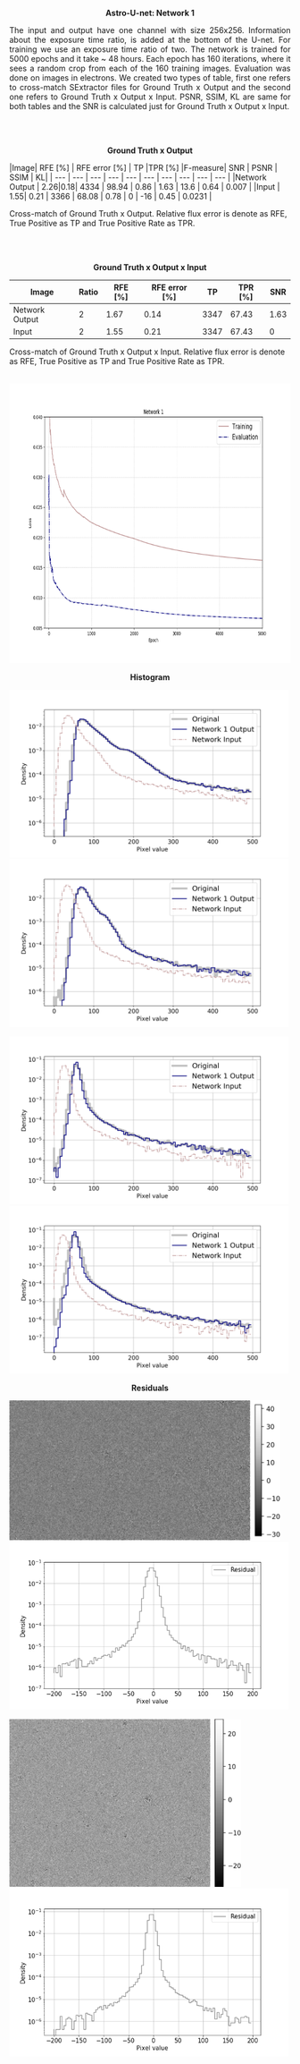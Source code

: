 
 <p align="center"> <b>  Astro-U-net:  Network 1 </b> </p>
 
 <p style="text-align:justify">  The input and output have one channel with size 256x256. Information about the exposure time ratio, is added at the bottom of the U-net. For training we use an exposure time ratio of two. The network is trained for 5000 epochs and it take ~ 48 hours. Each epoch has 160 iterations, where it sees a random crop from each of the 160 training images. Evaluation was done on images in electrons. We created two types of table, first one refers to cross-match SExtractor files for Ground Truth x Output and the second one refers to Ground Truth x Output x Input. PSNR, SSIM, KL are same for both tables and the SNR is calculated just for Ground Truth x Output x Input. </p>
 
 
<br/><br/>
   <p align="center"> <b> Ground Truth x Output </b> </p>
 |Image| RFE [%] | RFE error [%] | TP |TPR [%] |F-measure| SNR | PSNR | SSIM | KL|
 | --- | --- | --- | --- | --- | --- | --- | --- | --- | --- | 
 |Network Output | 2.26|0.18| 4334 | 98.94 | 0.86 | 1.63 | 13.6 | 0.64 | 0.007 |
 |Input | 1.55| 0.21 | 3366 | 68.08 | 0.78 | 0 | -16 | 0.45 | 0.0231 |
  
  Cross-match of Ground Truth x Output.  Relative flux error is denote as RFE, True Positive as TP and True Positive Rate as TPR.

<br/><br/>
  <p align="center"> <b> Ground Truth x Output x Input </b> </p>

 |Image|Ratio | RFE [%] | RFE error [%] | TP | TPR [%] | SNR | 
 | --- | --- | --- | --- | --- | --- | --- |
 |Network Output | 2 | 1.67 |0.14| 3347 | 67.43 | 1.63 |
 |Input | 2 | 1.55 | 0.21 | 3347 | 67.43 |  0 | 
 
 
 
 Cross-match of Ground Truth x Output x Input. Relative flux error is denote as RFE, True Positive as TP and True Positive Rate as TPR.
 <br/><br/>

<p align="center"><img src="eval_train_loss_net1.png" height="500px"></p>



<p align="center"> <b>  Histogram </b> </p>

	
<p align="left"><img src="hist/example1.png" height="300px"> <img src="hist/example2.png" height="300px"></p>

<p align="left"><img src="hist/example3.png" height="300px"> <img src="hist/example4.png" height="300px"></p>


<p align="center"> <b>  Residuals </b> </p>


<p align="left"><img src="Residuals/1.png" height="250px">    <img src="Residuals/histogram_1.png" height="300px"></p>

<p align="left"><img src="Residuals/6.png" height="300px">    <img src="Residuals/histogram_6.png" height="300px"></p>
